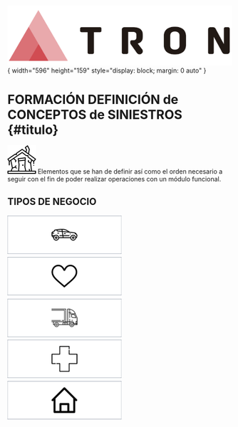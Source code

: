 ![Imagen LOGO](./00-Imagen/logo-TRON.png){ width="596" height="159" style="display: block; margin: 0 auto" }

# FORMACIÓN DEFINICIÓN de CONCEPTOS de SINIESTROS {#titulo}

![Imagen SINIESTROS](./00-Imagen/icono-siniestro.png)  Elementos que se han de definir así como el orden necesario a seguir con el fin de poder realizar operaciones con un módulo funcional.

## TIPOS DE NEGOCIO

[![Imagen auto](./00-Imagen/boton-siniestros-automovil.png "Automovil")](../../../../../01-TRON/02-Formacion/01-Modulos/04-Siniestros/01-Definicion/02-Automovil/FORMACION-Siniestros-Definicion-Autos.md#titulo)
[![Imagen vida](./00-Imagen/boton-siniestros-vida.png "Vida")](../../../../../01-TRON/02-Formacion/01-Modulos/04-Siniestros/01-Definicion/02-Automovil/FORMACION-Siniestros-Definicion-Autos.md#titulo)
[![Imagen transporte](./00-Imagen/boton-siniestros-transporte.png "Transportes")](../../../../../01-TRON/02-Formacion/01-Modulos/04-Siniestros/01-Definicion/02-Automovil/FORMACION-Siniestros-Definicion-Autos.md#titulo)
[![Imagen salud](./00-Imagen/boton-siniestros-salud.png "Salud")](../../../../../01-TRON/02-Formacion/01-Modulos/04-Siniestros/01-Definicion/02-Automovil/FORMACION-Siniestros-Definicion-Autos.md#titulo)
[![Imagen generales](./00-Imagen/boton-siniestros-general.png "Generales")](../../../../../01-TRON/02-Formacion/01-Modulos/04-Siniestros/01-Definicion/02-Automovil/FORMACION-Siniestros-Definicion-Autos.md#titulo)

